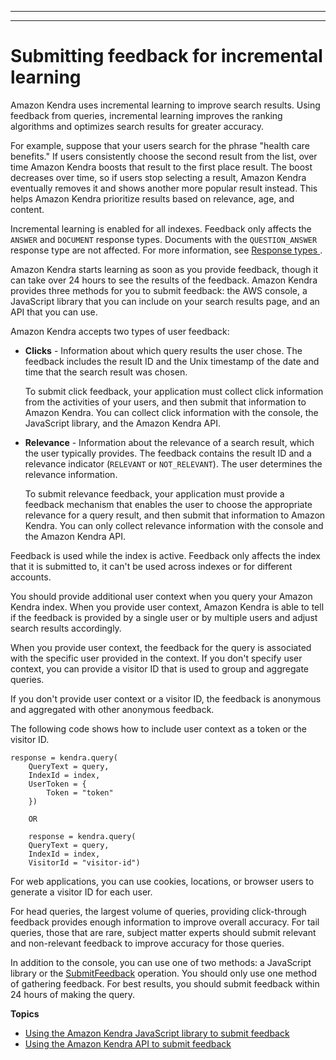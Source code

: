 --------

--------

# Submitting feedback for incremental learning<a name="submitting-feedback"></a>

Amazon Kendra uses incremental learning to improve search results\. Using feedback from queries, incremental learning improves the ranking algorithms and optimizes search results for greater accuracy\. 

For example, suppose that your users search for the phrase "health care benefits\." If users consistently choose the second result from the list, over time Amazon Kendra boosts that result to the first place result\. The boost decreases over time, so if users stop selecting a result, Amazon Kendra eventually removes it and shows another more popular result instead\. This helps Amazon Kendra prioritize results based on relevance, age, and content\.

Incremental learning is enabled for all indexes\. Feedback only affects the `ANSWER` and `DOCUMENT` response types\. Documents with the `QUESTION_ANSWER` response type are not affected\. For more information, see [Response types ](response-types.md)\.

Amazon Kendra starts learning as soon as you provide feedback, though it can take over 24 hours to see the results of the feedback\. Amazon Kendra provides three methods for you to submit feedback: the AWS console, a JavaScript library that you can include on your search results page, and an API that you can use\.

Amazon Kendra accepts two types of user feedback:
+ **Clicks** \- Information about which query results the user chose\. The feedback includes the result ID and the Unix timestamp of the date and time that the search result was chosen\. 

  To submit click feedback, your application must collect click information from the activities of your users, and then submit that information to Amazon Kendra\. You can collect click information with the console, the JavaScript library, and the Amazon Kendra API\.
+ **Relevance** \- Information about the relevance of a search result, which the user typically provides\. The feedback contains the result ID and a relevance indicator \(`RELEVANT` or `NOT_RELEVANT`\)\. The user determines the relevance information\. 

  To submit relevance feedback, your application must provide a feedback mechanism that enables the user to choose the appropriate relevance for a query result, and then submit that information to Amazon Kendra\. You can only collect relevance information with the console and the Amazon Kendra API\.

Feedback is used while the index is active\. Feedback only affects the index that it is submitted to, it can't be used across indexes or for different accounts\.

You should provide additional user context when you query your Amazon Kendra index\. When you provide user context, Amazon Kendra is able to tell if the feedback is provided by a single user or by multiple users and adjust search results accordingly\.

When you provide user context, the feedback for the query is associated with the specific user provided in the context\. If you don't specify user context, you can provide a visitor ID that is used to group and aggregate queries\. 

If you don't provide user context or a visitor ID, the feedback is anonymous and aggregated with other anonymous feedback\.

The following code shows how to include user context as a token or the visitor ID\.

```
response = kendra.query(
    QueryText = query,
    IndexId = index,
    UserToken = {
        Token = "token"
    })
    
    OR
    
    response = kendra.query(
    QueryText = query,
    IndexId = index,
    VisitorId = "visitor-id")
```

For web applications, you can use cookies, locations, or browser users to generate a visitor ID for each user\.

For head queries, the largest volume of queries, providing click\-through feedback provides enough information to improve overall accuracy\. For tail queries, those that are rare, subject matter experts should submit relevant and non\-relevant feedback to improve accuracy for those queries\.

In addition to the console, you can use one of two methods: a JavaScript library or the [SubmitFeedback](API_SubmitFeedback.md) operation\. You should only use one method of gathering feedback\. For best results, you should submit feedback within 24 hours of making the query\.

**Topics**
+ [Using the Amazon Kendra JavaScript library to submit feedback](feedback-javascript.md)
+ [Using the Amazon Kendra API to submit feedback](feedback-api.md)